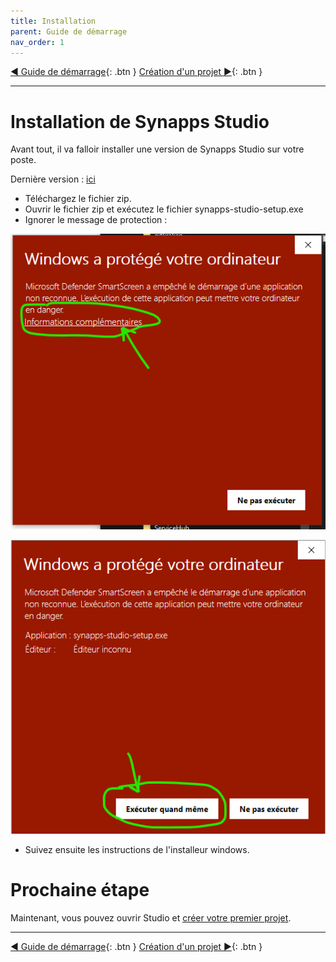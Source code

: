 ```yaml
---
title: Installation
parent: Guide de démarrage
nav_order: 1
---
```


[◀ Guide de démarrage](./index.md){: .btn } [Création d'un projet ▶](./first-project.md){: .btn }

--------------------

# Installation de Synapps Studio

Avant tout, il va falloir installer une version de Synapps Studio sur votre poste.


Dernière version : [ici](https://github.com/witsa/synapps/releases/download/1.4.1/synapps-studio-setup.zip)

- Téléchargez le fichier zip.
- Ouvrir le fichier zip et exécutez le fichier synapps-studio-setup.exe
- Ignorer le message de protection :

![SynApps](../assets/install-warning-message.png)

![SynApps](../assets/install-warning-message-2.png)

- Suivez ensuite les instructions de l'installeur windows.


# Prochaine étape
Maintenant, vous pouvez ouvrir Studio et [créer votre premier projet](./first-project.md).

--------------------

[◀ Guide de démarrage](./index.md){: .btn } [Création d'un projet ▶](./first-project.md){: .btn }

